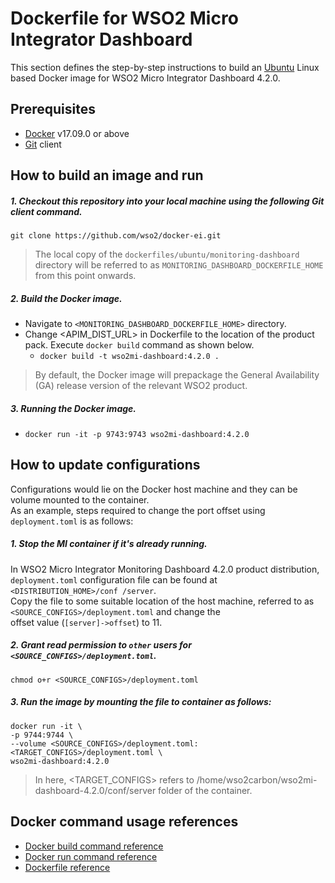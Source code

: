 # Dockerfile for WSO2 Micro Integrator Dashboard

This section defines the step-by-step instructions to build an [Ubuntu](https://hub.docker.com/_/ubuntu/) Linux based Docker image for WSO2 Micro Integrator Dashboard 4.2.0.

## Prerequisites

* [Docker](https://www.docker.com/get-docker) v17.09.0 or above
* [Git](https://git-scm.com/book/en/v2/Getting-Started-Installing-Git) client

## How to build an image and run

##### 1. Checkout this repository into your local machine using the following Git client command.

```
git clone https://github.com/wso2/docker-ei.git
```

>The local copy of the `dockerfiles/ubuntu/monitoring-dashboard` directory will be referred to as
> `MONITORING_DASHBOARD_DOCKERFILE_HOME` from this point onwards.

##### 2. Build the Docker image.

- Navigate to `<MONITORING_DASHBOARD_DOCKERFILE_HOME>` directory. <br>
- Change <APIM_DIST_URL> in Dockerfile to the location of the product pack.
  Execute `docker build` command as shown below.
    + `docker build -t wso2mi-dashboard:4.2.0 .`

> By default, the Docker image will prepackage the General Availability (GA) release version of the relevant WSO2 product.

##### 3. Running the Docker image.

- `docker run -it -p 9743:9743 wso2mi-dashboard:4.2.0`

## How to update configurations

Configurations would lie on the Docker host machine and they can be volume mounted to the container. <br>
As an example, steps required to change the port offset using `deployment.toml` is as follows:

##### 1. Stop the MI container if it's already running.

In WSO2 Micro Integrator Monitoring Dashboard 4.2.0 product distribution, `deployment.toml` configuration file can be found at `<DISTRIBUTION_HOME>/conf
/server`.<br>
Copy the file to some suitable location of the host machine, referred to as `<SOURCE_CONFIGS>/deployment.toml` and change the<br>
offset value (`[server]->offset`) to 11.

##### 2. Grant read permission to `other` users for `<SOURCE_CONFIGS>/deployment.toml`.

```
chmod o+r <SOURCE_CONFIGS>/deployment.toml
```

##### 3. Run the image by mounting the file to container as follows:

```
docker run -it \
-p 9744:9744 \
--volume <SOURCE_CONFIGS>/deployment.toml:<TARGET_CONFIGS>/deployment.toml \
wso2mi-dashboard:4.2.0
```

> In here, <TARGET_CONFIGS> refers to /home/wso2carbon/wso2mi-dashboard-4.2.0/conf/server folder of the
> container.

## Docker command usage references

* [Docker build command reference](https://docs.docker.com/engine/reference/commandline/build/)
* [Docker run command reference](https://docs.docker.com/engine/reference/run/)
* [Dockerfile reference](https://docs.docker.com/engine/reference/builder/)
